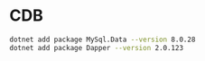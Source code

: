 # CDB

```bash
dotnet add package MySql.Data --version 8.0.28
dotnet add package Dapper --version 2.0.123
```
